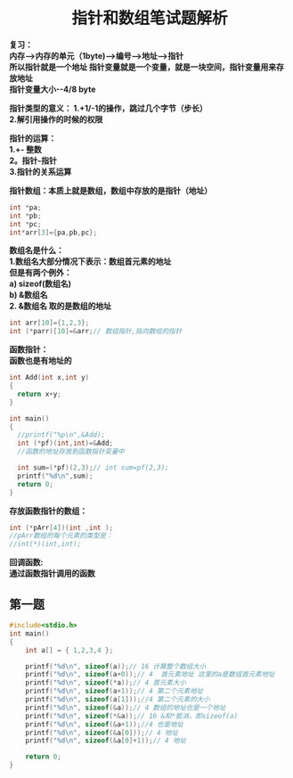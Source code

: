 # <center>指针和数组笔试题解析<center>  
**复习：  
内存-->内存的单元（1byte)-->编号-->地址-->指针    
所以指针就是一个地址
指针变量就是一个变量，就是一块空间，指针变量用来存放地址    
指针变量大小--4/8 byte**  

**指针类型的意义：
  1.+1/-1的操作，跳过几个字节（步长）   
  2.解引用操作的时候的权限**  

  **指针的运算：  
  1.+- 整数    
  2。指针-指针  
  3.指针的关系运算**  

  **指针数组：本质上就是数组，数组中存放的是指针（地址）**  
  ```c 
int *pa;
int *pb;
int *pc;
int*arr[3]={pa,pb,pc};  
  ```  

**数组名是什么：  
1.数组名大部分情况下表示：数组首元素的地址  
但是有两个例外：  
a) sizeof(数组名)  
b)  &数组名    
2. &数组名 取的是数组的地址**
```c 
int arr[10]={1,2,3};
int (*parr)[10]=&arr;// 数组指针,指向数组的指针
```  

**函数指针：  
函数也是有地址的**
```c
int Add(int x,int y)
{
  return x+y;
}

int main()
{
  //printf("%p\n",&Add);
  int (*pf)(int,int)=&Add;
  //函数的地址存放到函数指针变量中

  int sum=(*pf)(2,3);// int sum=pf(2,3);
  printf("%d\n",sum);
  return 0;
}
```  
**存放函数指针的数组：**
```c 
int (*pArr[4])(int ,int );
//pArr数组的每个元素的类型是：
//int(*)(int,int);
```  
**回调函数:  
通过函数指针调用的函数**  

## 第一题  
```c 
#include<stdio.h>
int main()
{
	int a[] = { 1,2,3,4 };

	printf("%d\n", sizeof(a));// 16 计算整个数组大小
	printf("%d\n", sizeof(a+0));// 4  首元素地址 这里的a是数组首元素地址
	printf("%d\n", sizeof(*a));// 4 首元素大小
	printf("%d\n", sizeof(a+1));// 4 第二个元素地址
	printf("%d\n", sizeof(a[1]));//4 第二个元素的大小
	printf("%d\n", sizeof(&a));// 4 数组的地址也是一个地址
	printf("%d\n", sizeof(*&a));// 16 &和*抵消，即sizeof(a)
	printf("%d\n", sizeof(&a+1));//4 也是地址
	printf("%d\n", sizeof(&a[0]));// 4 地址
	printf("%d\n", sizeof(&a[0]+1));// 4 地址

	return 0;
}
```